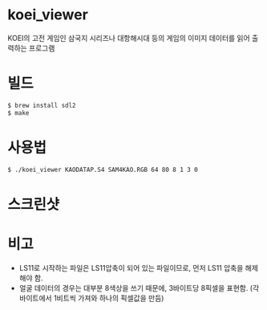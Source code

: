 # koei_viewer
KOEI의 고전 게임인 삼국지 시리즈나 대항해시대 등의 게임의 이미지 데이터를 읽어 출력하는 프로그램

# 빌드
```sh
$ brew install sdl2
$ make
```

# 사용법
```sh
$ ./koei_viewer KAODATAP.S4 SAM4KAO.RGB 64 80 8 1 3 0
```

# 스크린샷

# 비고
* LS11로 시작하는 파일은 LS11압축이 되어 있는 파일이므로, 먼저 LS11 압축을 해제해야 함.
* 얼굴 데이터의 경우는 대부분 8색상을 쓰기 때문에, 3바이트당 8픽셀을 표현함. (각 바이트에서 1비트씩 가져와 하나의 픽셀값을 만듬)
